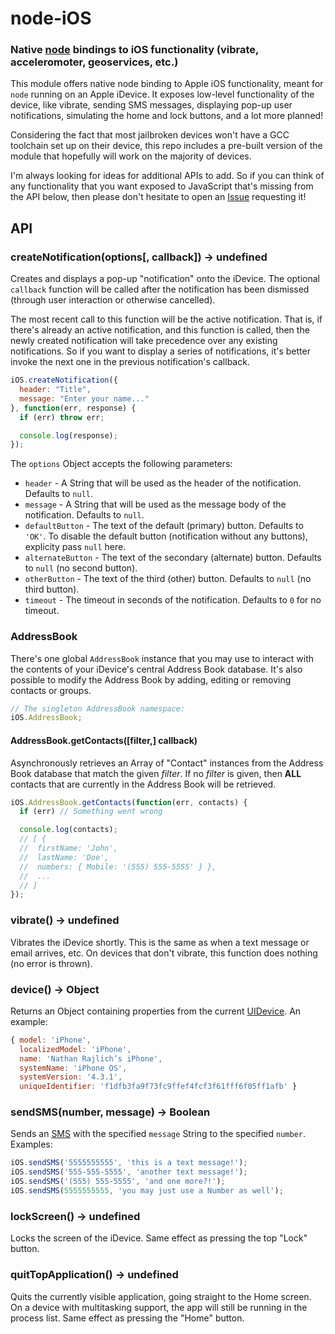 node-iOS
========
### Native [node][Node] bindings to iOS functionality (vibrate, acceleromoter, geoservices, etc.)


This module offers native node binding to Apple iOS functionality, meant for `node`
running on an Apple iDevice. It exposes low-level functionality of the device, like
vibrate, sending SMS messages, displaying pop-up user notifications, simulating the
home and lock buttons, and a lot more planned!

Considering the fact that most jailbroken devices won't have a GCC toolchain set up on their
device, this repo includes a pre-built version of the module that hopefully will work on the
majority of devices.

I'm always looking for ideas for additional APIs to add. So if you can think of any
functionality that you want exposed to JavaScript that's missing from the API below,
then please don't hesitate to open an [Issue](https://github.com/TooTallNate/node-iOS/issues)
requesting it!


API
---

### createNotification(options[, callback]) -> undefined

Creates and displays a pop-up "notification" onto the iDevice. The optional `callback`
function will be called after the notification has been dismissed (through user interaction
or otherwise cancelled).

The most recent call to this function will be the active notification. That is, if
there's already an active notification, and this function is called, then the newly
created notification will take precedence over any existing notifications. So if you
want to display a series of notifications, it's better invoke the next one in the
previous notification's callback.

``` javascript
iOS.createNotification({
  header: "Title",
  message: "Enter your name..."
}, function(err, response) {
  if (err) throw err;

  console.log(response);  
});
```

The `options` Object accepts the following parameters:

 * `header` - A String that will be used as the header of the notification. Defaults to `null`.
 * `message` - A String that will be used as the message body of the notification. Defaults to `null`.
 * `defaultButton` - The text of the default (primary) button. Defaults to `'OK'`. To disable the
                     default button (notification without any buttons), explicity pass `null` here.
 * `alternateButton` - The text of the secondary (alternate) button. Defaults to `null` (no second button).
 * `otherButton` - The text of the third (other) button. Defaults to `null` (no third button).
 * `timeout` - The timeout in seconds of the notification. Defaults to `0` for no timeout.


### AddressBook

There's one global `AddressBook` instance that you may use to interact with the
contents of your iDevice's central Address Book database. It's also possible to
modify the Address Book by adding, editing or removing contacts or groups.

``` javascript
// The singleton AddressBook namespace:
iOS.AddressBook;
```

#### AddressBook.getContacts([filter,] callback)

Asynchronously retrieves an Array of "Contact" instances from the Address Book
database that match the given _filter_. If no _filter_ is given, then **ALL**
contacts that are currently in the Address Book will be retrieved.

``` javascript
iOS.AddressBook.getContacts(function(err, contacts) {
  if (err) // Something went wrong

  console.log(contacts);
  // [ {
  //  firstName: 'John',
  //  lastName: 'Doe',
  //  numbers: { Mobile: '(555) 555-5555' } },
  //  ...
  // ]
});
```


### vibrate() -> undefined

Vibrates the iDevice shortly. This is the same as when a text message or email arrives, etc.
On devices that don't vibrate, this function does nothing (no error is thrown).


### device() -> Object

Returns an Object containing properties from the current [UIDevice][]. An example:

``` javascript
{ model: 'iPhone',
  localizedModel: 'iPhone',
  name: 'Nathan Rajlich’s iPhone',
  systemName: 'iPhone OS',
  systemVersion: '4.3.1',
  uniqueIdentifier: 'f1dfb3fa9f73fc9ffef4fcf3f61fff6f05ff1afb' }
```


### sendSMS(number, message) -> Boolean

Sends an [SMS][] with the specified `message` String to the specified `number`. Examples:

``` javascript
iOS.sendSMS('5555555555', 'this is a text message!');
iOS.sendSMS('555-555-5555', 'another text message!');
iOS.sendSMS('(555) 555-5555', 'and one more?!');
iOS.sendSMS(5555555555, 'you may just use a Number as well');
```


### lockScreen() -> undefined

Locks the screen of the iDevice. Same effect as pressing the top "Lock" button.


### quitTopApplication() -> undefined

Quits the currently visible application, going straight to the Home screen. On a
device with multitasking support, the app will still be running in the process list.
Same effect as pressing the "Home" button.


[Node]: http://nodejs.org
[SMS]: http://en.wikipedia.org/wiki/SMS
[UIDevice]: http://developer.apple.com/library/ios/#documentation/uikit/reference/UIDevice_Class/Reference/UIDevice.html
